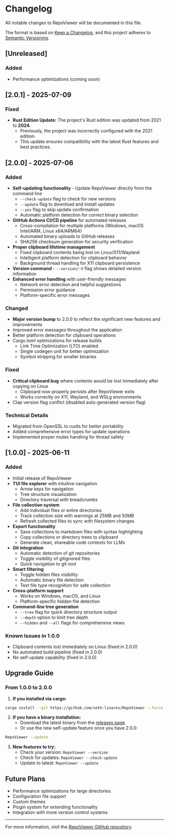 # Changelog

All notable changes to RepoViewer will be documented in this file.

The format is based on [Keep a Changelog](https://keepachangelog.com/en/1.1.0/),
and this project adheres to [Semantic Versioning](https://semver.org/spec/v2.0.0.html).

## [Unreleased]

### Added
- Performance optimizations (coming soon)

## [2.0.1] - 2025-07-09

### Fixed
- **Rust Edition Update:** The project's Rust edition was updated from 2021 to **2024**.
  - Previously, the project was incorrectly configured with the 2021 edition.
  - This update ensures compatibility with the latest Rust features and best practices.

## [2.0.0] - 2025-07-06

### Added
- **Self-updating functionality** - Update RepoViewer directly from the command line
  - `--check-update` flag to check for new versions
  - `--update` flag to download and install updates
  - `--yes` flag to skip update confirmation
  - Automatic platform detection for correct binary selection
- **GitHub Actions CI/CD pipeline** for automated releases
  - Cross-compilation for multiple platforms (Windows, macOS Intel/ARM, Linux x64/ARM64)
  - Automated binary uploads to GitHub releases
  - SHA256 checksum generation for security verification
- **Proper clipboard lifetime management** 
  - Fixed clipboard contents being lost on Linux/X11/Wayland
  - Intelligent platform detection for clipboard behavior
  - Background thread handling for X11 clipboard persistence
- **Version command** - `--version/-V` flag shows detailed version information
- **Enhanced error handling** with user-friendly messages
  - Network error detection and helpful suggestions
  - Permission error guidance
  - Platform-specific error messages

### Changed
- **Major version bump** to 2.0.0 to reflect the significant new features and improvements
- Improved error messages throughout the application
- Better platform detection for clipboard operations
- Cargo.toml optimizations for release builds
  - Link Time Optimization (LTO) enabled
  - Single codegen unit for better optimization
  - Symbol stripping for smaller binaries

### Fixed
- **Critical clipboard bug** where contents would be lost immediately after copying on Linux
  - Clipboard now properly persists after RepoViewer exits
  - Works correctly on X11, Wayland, and WSLg environments
- Clap version flag conflict (disabled auto-generated version flag)

### Technical Details
- Migrated from OpenSSL to rustls for better portability
- Added comprehensive error types for update operations
- Implemented proper mutex handling for thread safety

## [1.0.0] - 2025-06-11

### Added
- Initial release of RepoViewer
- **TUI file explorer** with intuitive navigation
  - Arrow keys for navigation
  - Tree structure visualization
  - Directory traversal with breadcrumbs
- **File collection system**
  - Add individual files or entire directories
  - Track collection size with warnings at 25MB and 50MB
  - Refresh collected files to sync with filesystem changes
- **Export functionality**
  - Save collections to markdown files with syntax highlighting
  - Copy collections or directory trees to clipboard
  - Generate clean, shareable code contexts for LLMs
- **Git integration**
  - Automatic detection of git repositories
  - Toggle visibility of gitignored files
  - Quick navigation to git root
- **Smart filtering**
  - Toggle hidden files visibility
  - Automatic binary file detection
  - Text file type recognition for safe collection
- **Cross-platform support**
  - Works on Windows, macOS, and Linux
  - Platform-specific hidden file detection
- **Command-line tree generation**
  - `--tree` flag for quick directory structure output
  - `--depth` option to limit tree depth
  - `--hidden` and `--all` flags for comprehensive views

### Known Issues in 1.0.0
- Clipboard contents lost immediately on Linux (fixed in 2.0.0)
- No automated build pipeline (fixed in 2.0.0)
- No self-update capability (fixed in 2.0.0)

## Upgrade Guide

### From 1.0.0 to 2.0.0

1. **If you installed via cargo:**
```bash
cargo install --git https://github.com/seth-linares/RepoViewer --force
```

2. **If you have a binary installation:**
   - Download the latest binary from the [releases page](https://github.com/seth-linares/RepoViewer/releases)
   - Or use the new self-update feature once you have 2.0.0:
```bash
RepoViewer --update
```

3. **New features to try:**
   - Check your version: `RepoViewer --version`
   - Check for updates: `RepoViewer --check-update`
   - Update to latest: `RepoViewer --update`

## Future Plans

- Performance optimizations for large directories
- Configuration file support
- Custom themes
- Plugin system for extending functionality
- Integration with more version control systems

---

For more information, visit the [RepoViewer GitHub repository](https://github.com/seth-linares/RepoViewer).